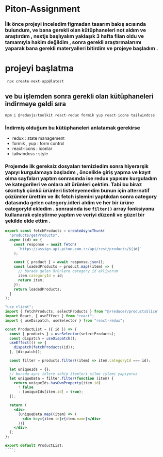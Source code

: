 # Piton-Assignment

### İlk önce projeyi inceledim figmadan tasarım bakış acısında bulundum, ve bana gerekli olan kütüphaneleri not aldım ve araştırdım , nextjs başlıyalım yaklaşık 3 hafta filan oldu ve tamamıyla hakim değildim , sonra gerekli araştırmalarımı yaparak bana gerekli materyalleri bitirdim ve projeye başladım .

# projeyi başlatma

```jsx
 npx create-next-app@latest
```

## ve bu işlemden sonra gerekli olan kütüphaneleri indirmeye geldi sıra

```jsx
npm i @reduxjs/toolkit react-redux formik yup react-icons tailwindcss ...
```

### İndirmiş olduğum bu kütüphaneleri anlatamak gerekirse

- redux : state management
- formik , yup : form control
- react-icons : iconlar
- tailwindcss : style

### Projemde ilk gereksiz dosyaları temizledim sonra hiyerarşik yapıyı kurgulamaya başladım , öncelikle giriş yapma ve kayıt olma sayfaları yaptım sonrasında ise redux yapısını kurguladım ve kategorileri ve onlara ait ürünleri çektim. Tabi bu biraz sıkıntıylı çünkü ürünleri listeleyemedim bunun için alternatif çözümler ürettim ve ilk fetch işlemini yaptıkdan sonra category datasında gelen category.idleri aldim ve her bir ürüne categoryId ekledim . sonrasinda ise <code>filter()</code> array fonksiyonu kullanarak eşleştirme yaptım ve veriyi düzenli ve güzel bir şekilde elde ettim .

```jsx
export const fetchProducts = createAsyncThunk(
  "products/getProducts",
  async (id) => {
    const response = await fetch(
      `https://assign-api.piton.com.tr/api/rest/products/${id}`
    );

    const { product } = await response.json();
    const loadedProducts = product.map((item) => {
      // burada gelen ürünlere category id ekliyorum
      item.categoryId = id;
      return item;
    });
    return loadedProducts;
  }
);
```

`````jsx
"use client";
import { fetchProducts, selectProducts } from "@/reducer/productsSlice";
import React, { useEffect } from "react";
import { useDispatch, useSelector } from "react-redux";

const ProductList = ({ id }) => {
  const { products } = useSelector(selectProducts);
  const dispatch = useDispatch();
  useEffect(() => {
    dispatch(fetchProducts(id));
  }, [dispatch]);

  const filter = products.filter((item) => item.categoryId === id);

  let uniqueIds = {};
  // burada aynı idlere sahip itemleri silme işlemi yapıyoruz
  let uniqueData = filter.filter(function (item) {
    return uniqueIds.hasOwnProperty(item.id)
      ? false
      : (uniqueIds[item.id] = true);
  });

  return (
    <div>
      {uniqueData.map((item) => (
        <div key={item.id}>{item.name}</div>
      ))}
    </div>
  );
};

export default ProductList;
````;
`````
